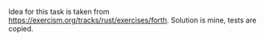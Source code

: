 Idea for this task is taken from https://exercism.org/tracks/rust/exercises/forth. Solution is mine, tests are copied. 